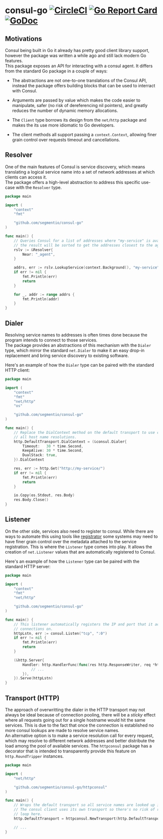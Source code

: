 # consul-go [![CircleCI](https://circleci.com/gh/segmentio/consul-go.svg?style=shield)](https://circleci.com/gh/segmentio/consul-go) [![Go Report Card](https://goreportcard.com/badge/github.com/segmentio/consul-go)](https://goreportcard.com/report/github.com/segmentio/consul-go) [![GoDoc](https://godoc.org/github.com/segmentio/consul-go?status.svg)](https://godoc.org/github.com/segmentio/consul-go)

## Motivations

Consul being built in Go it already has pretty good client library support,
however the package was written a while ago and still lack modern Go features.  
This package exposes an API for interacting with a consul agent. It differs from
the standard Go package in a couple of ways:

- The abstractions are not one-to-one translations of the Consul API, instead
the package offers building blocks that can be used to interract with Consul.

- Arguments are passed by value which makes the code easier to manipulate,
safer (no risk of dereferencing nil pointers), and greatly reduces the number
of dynamic memory allocations.

- The `Client` type borrows its design from the `net/http` package and makes the
its use more idiomatic to Go developers.

- The client methods all support passing a `context.Context`, allowing finer
grain control over requests timeout and cancellations.

## Resolver

One of the main features of Consul is service discovery, which means translating
a logical service name into a set of network addresses at which clients can
access it.  
The package offers a high-level abstraction to address this specific use-case
with the `Resolver` type.

```go
package main

import (
    "context"
    "fmt"

    "github.com/segmentio/consul-go"
)

func main() {
    // Queries Consul for a list of addresses where "my-service" is available,
    // the result will be sorted to get the addresses closest to the agent first.
    rslv := &Resolver{
        Near: "_agent",
    }

    addrs, err := rslv.LookupService(context.Background(), "my-service")
    if err != nil {
        fmt.Println(err)
        return
    }

    for _, addr := range addrs {
        fmt.Println(addr)
    }
}
```

## Dialer

Resolving service names to addresses is often times done because the program
intends to connect to those services.  
The package provides an abstractions of this mechanism with the `Dialer` type,
which mirror the standard `net.Dialer` to make it an easy drop-in replacement
and bring service discovery to existing software.

Here's an example of how the `Dialer` type can be paired with the standard HTTP
client:
```go
package main

import (
    "context"
    "fmt"
    "net/http"
    "os"

    "github.com/segmentio/consul-go"
)

func main() {
    // Replace the DialContext method on the default transport to use consul for
    // all host name resolutions.
    http.DefaultTransport.DialContext = (&consul.Dialer{
        Timeout:   30 * time.Second,
        KeepAlive: 30 * time.Second,
        DualStack: true,
    }).DialContext

    res, err := http.Get("http://my-service/")
    if err != nil {
        fmt.Println(err)
        return
    }

    io.Copy(os.Stdout, res.Body)
    res.Body.Close()
}
```

## Listener

On the other side, services also need to register to consul. While there are
ways to automate this using tools like [registrator](http://gliderlabs.github.io/registrator/latest/)
some systems may need to have finer grain control over the metadata attached to
the service registration. 
This is where the `Listener` type comes into play. It allows the creation of
`net.Listener` values that are automatically registered to Consul.

Here's an example of how the `Listener` type can be paired with the standard
HTTP server:
```go
package main

import (
    "context"
    "fmt"
    "net/http"

    "github.com/segmentio/consul-go"
)

func main() {
    // This listener automatically registers the IP and port that it accepts
    // connections on.
    httpLstn, err := consul.Listen("tcp", ":0")
    if err != nil {
        fmt.Println(err)
        return
    }

    (&http.Server{
        Handler: http.HandlerFunc(func(res http.ResponseWriter, req *http.Request) {
            // ...
        }),
    }).Serve(httpLstn)
}
```

## Transport (HTTP)

The approach of overwritting the dialer in the HTTP transport may not always be
ideal because of connection pooling, there will be a *sticky* effect where all
requests going out for a single hostname would hit the same services. This is
due to the fact that once the connection is established no more consul lookups
are made to resolve service names.  
An alternative option is to make a service resolution call for every request,
which may resolve to different network addresses and better distribute the load
among the pool of available services. The `httpconsul` package has a decorator
that is intended to transparently provide this feature on `http.RoundTripper`
instances.

```go
package main

import (
    "net/http"

    "github.com/segmentio/consul-go/httpconsul"
)

func main() {
    // Wraps the default transport so all service names are looked up in consul.
    // The consul client uses its own transport so there's no risk of recursive
    // loop here.
    http.DefaultTransport = httpconsul.NewTransport(http.DefaultTransport)

    // ...
}
```

